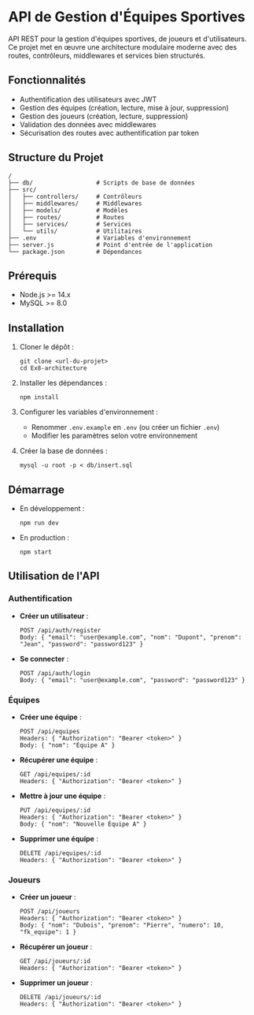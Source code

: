 # API de Gestion d'Équipes Sportives

API REST pour la gestion d'équipes sportives, de joueurs et d'utilisateurs. Ce projet met en œuvre une architecture modulaire moderne avec des routes, contrôleurs, middlewares et services bien structurés.

## Fonctionnalités

- Authentification des utilisateurs avec JWT
- Gestion des équipes (création, lecture, mise à jour, suppression)
- Gestion des joueurs (création, lecture, suppression)
- Validation des données avec middlewares
- Sécurisation des routes avec authentification par token

## Structure du Projet

```
/
├── db/                  # Scripts de base de données
├── src/
│   ├── controllers/     # Contrôleurs
│   ├── middlewares/     # Middlewares
│   ├── models/          # Modèles
│   ├── routes/          # Routes
│   ├── services/        # Services
│   └── utils/           # Utilitaires
├── .env                 # Variables d'environnement
├── server.js            # Point d'entrée de l'application
└── package.json         # Dépendances
```

## Prérequis

- Node.js >= 14.x
- MySQL >= 8.0

## Installation

1. Cloner le dépôt :
   ```
   git clone <url-du-projet>
   cd Ex8-architecture
   ```

2. Installer les dépendances :
   ```
   npm install
   ```

3. Configurer les variables d'environnement :
   - Renommer `.env.example` en `.env` (ou créer un fichier `.env`)
   - Modifier les paramètres selon votre environnement

4. Créer la base de données :
   ```
   mysql -u root -p < db/insert.sql
   ```

## Démarrage

- En développement :
  ```
  npm run dev
  ```

- En production :
  ```
  npm start
  ```

## Utilisation de l'API

### Authentification

- **Créer un utilisateur** :
  ```
  POST /api/auth/register
  Body: { "email": "user@example.com", "nom": "Dupont", "prenom": "Jean", "password": "password123" }
  ```

- **Se connecter** :
  ```
  POST /api/auth/login
  Body: { "email": "user@example.com", "password": "password123" }
  ```

### Équipes

- **Créer une équipe** :
  ```
  POST /api/equipes
  Headers: { "Authorization": "Bearer <token>" }
  Body: { "nom": "Équipe A" }
  ```

- **Récupérer une équipe** :
  ```
  GET /api/equipes/:id
  Headers: { "Authorization": "Bearer <token>" }
  ```

- **Mettre à jour une équipe** :
  ```
  PUT /api/equipes/:id
  Headers: { "Authorization": "Bearer <token>" }
  Body: { "nom": "Nouvelle Équipe A" }
  ```

- **Supprimer une équipe** :
  ```
  DELETE /api/equipes/:id
  Headers: { "Authorization": "Bearer <token>" }
  ```

### Joueurs

- **Créer un joueur** :
  ```
  POST /api/joueurs
  Headers: { "Authorization": "Bearer <token>" }
  Body: { "nom": "Dubois", "prenom": "Pierre", "numero": 10, "fk_equipe": 1 }
  ```

- **Récupérer un joueur** :
  ```
  GET /api/joueurs/:id
  Headers: { "Authorization": "Bearer <token>" }
  ```

- **Supprimer un joueur** :
  ```
  DELETE /api/joueurs/:id
  Headers: { "Authorization": "Bearer <token>" }
  ``` 